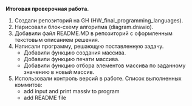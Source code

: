 **Итоговая проверочная работа.**

1. Создали репозиторий на GH (HW_final_programming_languages).
2. Нарисовали блок-схему алгоритма (diagram.drawio).
3. Добавили файл README.MD в репозиторий с оформленным текстовым описанием решения.
4. Написали программу, решающую поставленную задачу.
    * Добавили функцию создания массива.
    * Добавили функцию печати массива.
    * Добавили функцию отбора элементов массива по заданному значению в новый массив.
5. Использовали контроль версий в работе. Список выполненных коммитов:
    * add input and print massiv to program
    * add README file